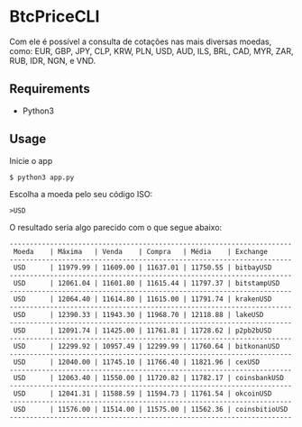 # BtcPriceCLI
Com ele é possível a consulta de cotações nas mais diversas moedas, como: EUR, GBP, JPY, CLP, KRW, PLN, USD, AUD, ILS, BRL, CAD, MYR, ZAR, RUB, IDR, NGN, e VND.

## Requirements
  * Python3

## Usage

Inicie o app
```sh
$ python3 app.py
```

Escolha a moeda pelo seu código ISO:
```
>USD
```

O resultado seria algo parecido com o que segue abaixo:

```
----------------------------------------------------------------------
 Moeda    | Máxima   | Venda    | Compra   | Média    | Exchange
----------------------------------------------------------------------
 USD      | 11979.99 | 11609.00 | 11637.01 | 11750.55 | bitbayUSD        
----------------------------------------------------------------------
 USD      | 12061.04 | 11601.80 | 11615.44 | 11797.37 | bitstampUSD      
----------------------------------------------------------------------
 USD      | 12064.40 | 11614.80 | 11615.00 | 11791.74 | krakenUSD        
----------------------------------------------------------------------
 USD      | 12390.33 | 11943.30 | 11968.70 | 12118.88 | lakeUSD          
----------------------------------------------------------------------
 USD      | 12091.74 | 11425.00 | 11761.81 | 11728.62 | p2pb2bUSD        
----------------------------------------------------------------------
 USD      | 12299.92 | 10957.49 | 12299.99 | 11760.64 | bitkonanUSD        
----------------------------------------------------------------------
 USD      | 12040.00 | 11745.10 | 11766.40 | 11821.96 | cexUSD           
----------------------------------------------------------------------
 USD      | 12063.40 | 11550.00 | 11720.82 | 11782.17 | coinsbankUSD     
----------------------------------------------------------------------
 USD      | 12041.31 | 11588.59 | 11594.73 | 11761.54 | okcoinUSD        
----------------------------------------------------------------------
 USD      | 11576.00 | 11514.00 | 11575.00 | 11562.36 | coinsbitioUSD    
----------------------------------------------------------------------
```
